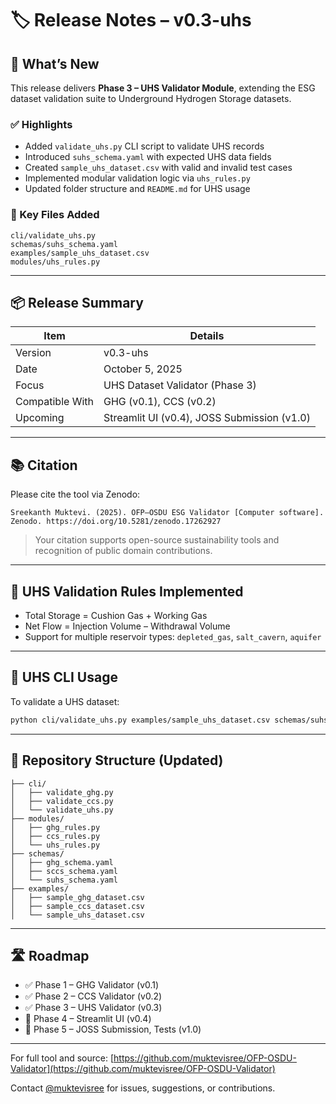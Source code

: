 # 🏷️ Release Notes – v0.3-uhs

## 🚀 What’s New
This release delivers **Phase 3 – UHS Validator Module**, extending the ESG dataset validation suite to Underground Hydrogen Storage datasets.

### ✅ Highlights
- Added `validate_uhs.py` CLI script to validate UHS records
- Introduced `suhs_schema.yaml` with expected UHS data fields
- Created `sample_uhs_dataset.csv` with valid and invalid test cases
- Implemented modular validation logic via `uhs_rules.py`
- Updated folder structure and `README.md` for UHS usage

### 📁 Key Files Added
```
cli/validate_uhs.py
schemas/suhs_schema.yaml
examples/sample_uhs_dataset.csv
modules/uhs_rules.py
```

---

## 📦 Release Summary
| Item | Details |
|------|---------|
| Version | v0.3-uhs |
| Date | October 5, 2025 |
| Focus | UHS Dataset Validator (Phase 3) |
| Compatible With | GHG (v0.1), CCS (v0.2) |
| Upcoming | Streamlit UI (v0.4), JOSS Submission (v1.0) |

---

## 📚 Citation
Please cite the tool via Zenodo:

```
Sreekanth Muktevi. (2025). OFP–OSDU ESG Validator [Computer software]. Zenodo. https://doi.org/10.5281/zenodo.17262927
```

> Your citation supports open-source sustainability tools and recognition of public domain contributions.

---

## 🧭 UHS Validation Rules Implemented
- Total Storage = Cushion Gas + Working Gas
- Net Flow = Injection Volume – Withdrawal Volume
- Support for multiple reservoir types: `depleted_gas`, `salt_cavern`, `aquifer`

---

## 📘 UHS CLI Usage
To validate a UHS dataset:
```bash
python cli/validate_uhs.py examples/sample_uhs_dataset.csv schemas/suhs_schema.yaml
```

---

## 📁 Repository Structure (Updated)
```
├── cli/
│   ├── validate_ghg.py
│   ├── validate_ccs.py
│   └── validate_uhs.py
├── modules/
│   ├── ghg_rules.py
│   ├── ccs_rules.py
│   └── uhs_rules.py
├── schemas/
│   ├── ghg_schema.yaml
│   ├── sccs_schema.yaml
│   └── suhs_schema.yaml
├── examples/
│   ├── sample_ghg_dataset.csv
│   ├── sample_ccs_dataset.csv
│   └── sample_uhs_dataset.csv
```

---

## 🛣️ Roadmap
- ✅ Phase 1 – GHG Validator (v0.1)
- ✅ Phase 2 – CCS Validator (v0.2)
- ✅ Phase 3 – UHS Validator (v0.3)
- 🔄 Phase 4 – Streamlit UI (v0.4)
- 🧪 Phase 5 – JOSS Submission, Tests (v1.0)

---

For full tool and source: [https://github.com/muktevisree/OFP-OSDU-Validator](https://github.com/muktevisree/OFP-OSDU-Validator)

Contact [@muktevisree](https://github.com/muktevisree) for issues, suggestions, or contributions.
